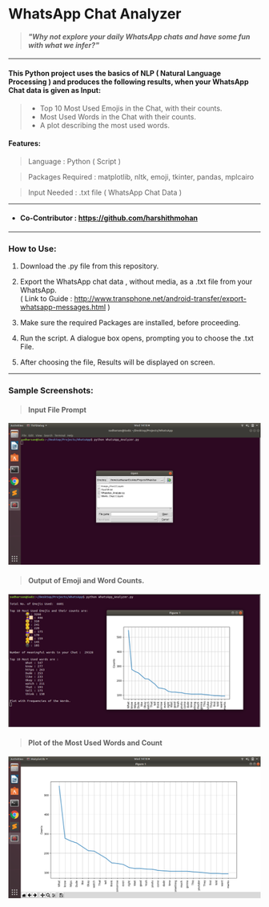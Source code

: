 # WhatsApp Chat Analyzer

> #### _"Why not explore your daily WhatsApp chats and have some fun with what we infer?"_

---

#### This Python project uses the basics of NLP ( Natural Language Processing ) and produces the following results, when your WhatsApp Chat data is given as Input:
> -  Top 10 Most Used Emojis in the Chat, with their counts.
> - Most Used Words in the Chat with their counts.
> - A plot describing the most used words.

#### Features:

> Language : Python ( Script )

> Packages Required : matplotlib, nltk, emoji, tkinter, pandas, mplcairo

> Input Needed : .txt file ( WhatsApp Chat Data )

---

- #### Co-Contributor : https://github.com/harshithmohan

---

### How to Use:

1. Download the .py file from this repository.

2. Export the WhatsApp chat data , without media, as a .txt file from your WhatsApp. </br>
( Link to Guide : http://www.transphone.net/android-transfer/export-whatsapp-messages.html )

3. Make sure the required Packages are installed, before proceeding.

4. Run the script. A dialogue box opens, prompting you to choose the .txt File.

5. After choosing the file, Results will be displayed on screen.

---

### Sample Screenshots:
> #### Input File Prompt
![alt text](https://github.com/Sudz24/Chat-Analysis/blob/master/Input.png)


> #### Output of Emoji and Word Counts.

![alt text](https://github.com/Sudz24/Chat-Analysis/blob/master/Output.png)

> #### Plot of the Most Used Words and Count

![alt text](https://github.com/Sudz24/Chat-Analysis/blob/master/Words%20Plot.png)

